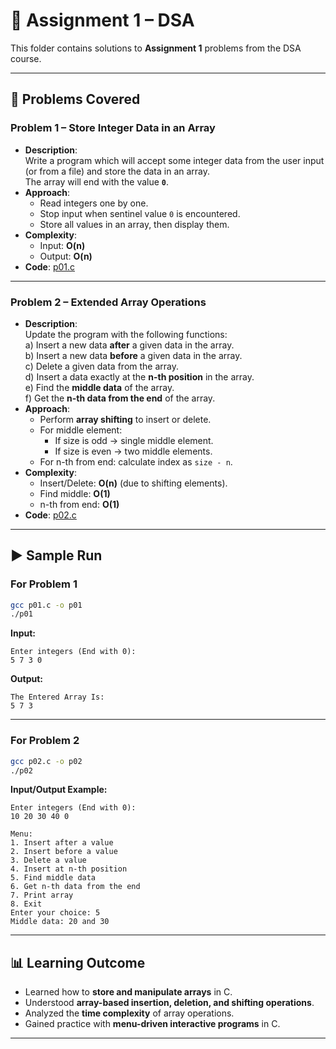 # 📘 Assignment 1 – DSA

This folder contains solutions to **Assignment 1** problems from the DSA course.

---

## 📝 Problems Covered

### Problem 1 – Store Integer Data in an Array  
- **Description**:  
  Write a program which will accept some integer data from the user input (or from a file) and store the data in an array.  
  The array will end with the value **`0`**.  
- **Approach**:  
  - Read integers one by one.  
  - Stop input when sentinel value `0` is encountered.  
  - Store all values in an array, then display them.  
- **Complexity**:  
  - Input: **O(n)**  
  - Output: **O(n)**  
- **Code**: [p01.c](./p01.c)

---

### Problem 2 – Extended Array Operations  
- **Description**:  
  Update the program with the following functions:  
  a) Insert a new data **after** a given data in the array.  
  b) Insert a new data **before** a given data in the array.  
  c) Delete a given data from the array.  
  d) Insert a data exactly at the **n-th position** in the array.  
  e) Find the **middle data** of the array.  
  f) Get the **n-th data from the end** of the array.  
- **Approach**:  
  - Perform **array shifting** to insert or delete.  
  - For middle element:  
    - If size is odd → single middle element.  
    - If size is even → two middle elements.  
  - For n-th from end: calculate index as `size - n`.  
- **Complexity**:  
  - Insert/Delete: **O(n)** (due to shifting elements).  
  - Find middle: **O(1)**  
  - n-th from end: **O(1)**  
- **Code**: [p02.c](./p02.c)

---

## ▶️ Sample Run

### For Problem 1

```bash
gcc p01.c -o p01
./p01
```

**Input:**

```
Enter integers (End with 0):
5 7 3 0
```

**Output:**

```
The Entered Array Is:
5 7 3
```

---

### For Problem 2

```bash
gcc p02.c -o p02
./p02
```

**Input/Output Example:**

```
Enter integers (End with 0):
10 20 30 40 0

Menu:
1. Insert after a value
2. Insert before a value
3. Delete a value
4. Insert at n-th position
5. Find middle data
6. Get n-th data from the end
7. Print array
8. Exit
Enter your choice: 5
Middle data: 20 and 30
```

---

## 📊 Learning Outcome

* Learned how to **store and manipulate arrays** in C.
* Understood **array-based insertion, deletion, and shifting operations**.
* Analyzed the **time complexity** of array operations.
* Gained practice with **menu-driven interactive programs** in C.

---
